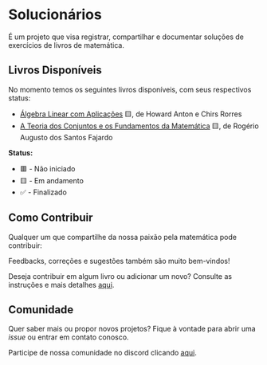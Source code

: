 [Álgebra Linear com Aplicações]: ./books/linear-algebra/Algebra-Linear-com-Aplicacoes/
[A Teoria dos Conjuntos e os Fundamentos da Matemática]: ./books/set-theory/A-Teoria-dos-Conjuntos-e-os-Fundamentos-da-Matematica/

# Solucionários

É um projeto que visa registrar, compartilhar e documentar soluções de exercícios
de livros de matemática.

<!-- TODO: improve about section -->

## Livros Disponíveis

No momento temos os seguintes livros disponíveis, com seus respectivos status:

- [Álgebra Linear com Aplicações] 🟨, de Howard Anton e Chirs Rorres
- [A Teoria dos Conjuntos e os Fundamentos da Matemática] 🟨, de Rogério Augusto dos Santos Fajardo

**Status:**

- 🟥 - Não iniciado
- 🟨 - Em andamento
- ✅ - Finalizado

## Como Contribuir

Qualquer um que compartilhe da nossa paixão pela matemática pode contribuir:

Feedbacks, correções e sugestões também são muito bem-vindos!

Deseja contribuir em algum livro ou adicionar um novo? Consulte as instruções e mais detalhes [aqui](CONTRIBUTING.md).

## Comunidade

Quer saber mais ou propor novos projetos? Fique à vontade para abrir uma _issue_ ou entrar em contato conosco.

Participe de nossa comunidade no discord clicando [aqui](https://discord.com/invite/BAxM7Qx8Vm).
